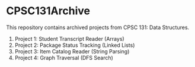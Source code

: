 # CPSC131Archive
This repository contains archived projects from CPSC 131: Data Structures.

1. Project 1: Student Transcript Reader (Arrays)
2. Project 2: Package Status Tracking (Linked Lists)
3. Project 3: Item Catalog Reader (String Parsing)
4. Project 4: Graph Traversal (DFS Search)